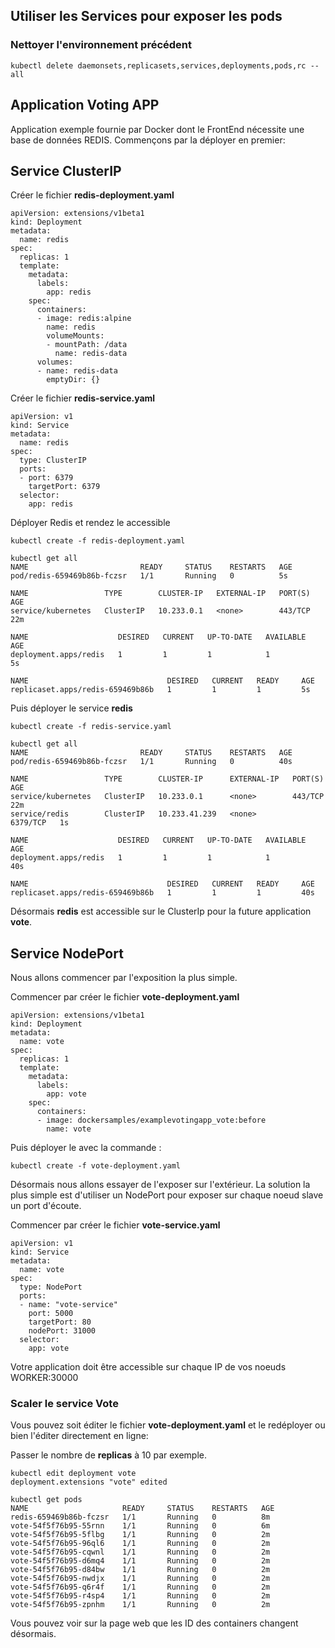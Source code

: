 ## Utiliser les Services pour exposer les pods

### Nettoyer l'environnement précédent

`kubectl delete daemonsets,replicasets,services,deployments,pods,rc --all`

## Application Voting APP

Application exemple fournie par Docker dont le FrontEnd nécessite une base de données REDIS.
Commençons par la déployer en premier:

## Service ClusterIP

Créer le fichier **redis-deployment.yaml**

```
apiVersion: extensions/v1beta1
kind: Deployment
metadata:
  name: redis
spec:
  replicas: 1
  template:
    metadata:
      labels:
        app: redis
    spec:
      containers:
      - image: redis:alpine
        name: redis
        volumeMounts:
        - mountPath: /data
          name: redis-data
      volumes:
      - name: redis-data
        emptyDir: {}
```

Créer le fichier **redis-service.yaml**

```
apiVersion: v1
kind: Service
metadata:
  name: redis
spec:
  type: ClusterIP
  ports:
  - port: 6379
    targetPort: 6379
  selector:
    app: redis
```

Déployer Redis et rendez le accessible

```
kubectl create -f redis-deployment.yaml

kubectl get all
NAME                         READY     STATUS    RESTARTS   AGE
pod/redis-659469b86b-fczsr   1/1       Running   0          5s

NAME                 TYPE        CLUSTER-IP   EXTERNAL-IP   PORT(S)   AGE
service/kubernetes   ClusterIP   10.233.0.1   <none>        443/TCP   22m

NAME                    DESIRED   CURRENT   UP-TO-DATE   AVAILABLE   AGE
deployment.apps/redis   1         1         1            1           5s

NAME                               DESIRED   CURRENT   READY     AGE
replicaset.apps/redis-659469b86b   1         1         1         5s

```

Puis déployer le service **redis**
```
kubectl create -f redis-service.yaml

kubectl get all
NAME                         READY     STATUS    RESTARTS   AGE
pod/redis-659469b86b-fczsr   1/1       Running   0          40s

NAME                 TYPE        CLUSTER-IP      EXTERNAL-IP   PORT(S)    AGE
service/kubernetes   ClusterIP   10.233.0.1      <none>        443/TCP    22m
service/redis        ClusterIP   10.233.41.239   <none>        6379/TCP   1s

NAME                    DESIRED   CURRENT   UP-TO-DATE   AVAILABLE   AGE
deployment.apps/redis   1         1         1            1           40s

NAME                               DESIRED   CURRENT   READY     AGE
replicaset.apps/redis-659469b86b   1         1         1         40s
```

Désormais **redis** est accessible sur le ClusterIp pour la future application **vote**.

## Service NodePort

Nous allons commencer par l'exposition la plus simple.

Commencer par créer le fichier **vote-deployment.yaml**

```
apiVersion: extensions/v1beta1
kind: Deployment
metadata:
  name: vote
spec:
  replicas: 1
  template:
    metadata:
      labels:
        app: vote
    spec:
      containers:
      - image: dockersamples/examplevotingapp_vote:before
        name: vote
```

Puis déployer le avec la commande :

```
kubectl create -f vote-deployment.yaml
```

Désormais nous allons essayer de l'exposer sur l'extérieur. La solution la plus simple est d'utiliser un NodePort pour exposer sur chaque noeud slave un port d'écoute.

Commencer par créer le fichier **vote-service.yaml**

```
apiVersion: v1
kind: Service
metadata:
  name: vote
spec:
  type: NodePort
  ports:
  - name: "vote-service"
    port: 5000
    targetPort: 80
    nodePort: 31000
  selector:
    app: vote
```

Votre application doit être accessible sur chaque IP de vos noeuds WORKER:30000

### Scaler le service Vote

Vous pouvez soit éditer le fichier **vote-deployment.yaml** et le redéployer ou bien l'éditer directement en ligne:

Passer le nombre de **replicas** à 10 par exemple.

```
kubectl edit deployment vote
deployment.extensions "vote" edited

kubectl get pods
NAME                     READY     STATUS    RESTARTS   AGE
redis-659469b86b-fczsr   1/1       Running   0          8m
vote-54f5f76b95-55rnn    1/1       Running   0          6m
vote-54f5f76b95-5flbg    1/1       Running   0          2m
vote-54f5f76b95-96ql6    1/1       Running   0          2m
vote-54f5f76b95-cqwnl    1/1       Running   0          2m
vote-54f5f76b95-d6mq4    1/1       Running   0          2m
vote-54f5f76b95-d84bw    1/1       Running   0          2m
vote-54f5f76b95-nwdjx    1/1       Running   0          2m
vote-54f5f76b95-q6r4f    1/1       Running   0          2m
vote-54f5f76b95-r4sp4    1/1       Running   0          2m
vote-54f5f76b95-zpnhm    1/1       Running   0          2m
```

Vous pouvez voir sur la page web que les ID des containers changent désormais.










